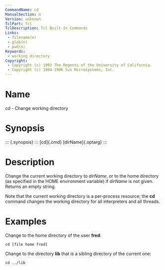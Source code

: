 ```yaml
---
CommandName: cd
ManualSection: n
Version: unknown
TclPart: Tcl
TclDescription: Tcl Built-In Commands
Links:
 - filename(n)
 - glob(n)
 - pwd(n)
Keywords:
 - working directory
Copyright:
 - Copyright (c) 1993 The Regents of the University of California.
 - Copyright (c) 1994-1996 Sun Microsystems, Inc.
---
```


# Name

cd - Change working directory

# Synopsis

::: {.synopsis} :::
[cd]{.cmd} [dirName]{.optarg}
:::

# Description

Change the current working directory to *dirName*, or to the home directory (as specified in the HOME environment variable) if *dirName* is not given. Returns an empty string.

Note that the current working directory is a per-process resource; the **cd** command changes the working directory for all interpreters and all threads.

# Examples

Change to the home directory of the user **fred**:

```
cd [file home fred]
```

Change to the directory **lib** that is a sibling directory of the current one:

```
cd ../lib
```

